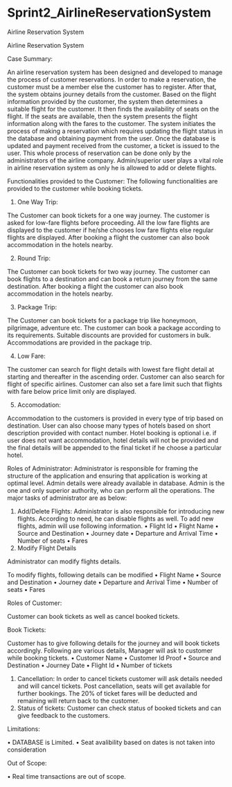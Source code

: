# Sprint2_AirlineReservationSystem
Airline Reservation System

Airline Reservation System




Case Summary:

An airline reservation system has been designed and developed to manage the process of customer reservations. In order to make a reservation, the customer must be a member else the customer has to register. After that, the system obtains journey details from the customer. Based on the flight information provided by the customer, the system then determines a suitable flight for the customer. It then finds the availability of seats on the flight. If the seats are available, then the system presents the flight information along with the fares to the customer. The system initiates the process of making a reservation which requires updating the flight status in the database and obtaining payment from the user. Once the database is updated and payment received from the customer, a ticket is issued to the user.
This whole process of reservation can be done only by the administrators of the airline company. Admin/superior user plays a vital role in airline reservation system as only he is allowed to add or delete flights.
 
Functionalities provided to the Customer:
The following functionalities are provided to the customer while booking tickets.

1.	One Way Trip:

The Customer can book tickets for a one way journey. The customer is asked for low-fare flights before proceeding. All the low fare flights are displayed to the customer if he/she chooses low fare flights else regular flights are displayed. After booking a flight the customer can also book accommodation in the hotels nearby.

2.	Round Trip:

The Customer can book tickets for two way journey. The customer can book flights to a destination and can book a return journey from the same destination. After booking a flight the customer can also book accommodation in the hotels nearby.

3.	Package Trip:

The Customer can book tickets for a package trip like honeymoon, pilgrimage, adventure etc. The customer can book a package according to its requirements. Suitable discounts are provided for customers in bulk. Accommodations are provided in the package trip.

4.	Low Fare:

The customer can search for flight details with lowest fare flight detail at starting and thereafter in the ascending order. Customer can also search for flight of specific airlines. Customer can also set a fare limit such that flights with fare below price limit only are displayed.

5.	Accomodation:

Accommodation to the customers is provided in every type of trip based on destination. User can also choose many types of hotels based on short description provided with contact number. Hotel booking is optional i.e. if user does not want accommodation, hotel details will not be provided and the final details will be appended to the final ticket if he choose a particular hotel.
 
Roles of Administrator:
Administrator is responsible for framing the structure of the application and ensuring that application is working at optimal level. Admin details were already available in database. Admin is the one and only superior authority, who can perform all the operations. The major tasks of administrator are as below:

1.	Add/Delete Flights:
Administrator is also responsible for introducing new flights. According to need, he can disable flights as well.
To add new flights, admin will use following information.
•	Flight Id
•	Flight Name
•	Source and Destination
•	Journey date
•	Departure and Arrival Time
•	Number of seats
•	Fares
2.	Modify Flight Details

Administrator can modify flights details.

To modify flights, following details can be modified
•	Flight Name
•	Source and Destination
•	Journey date
•	Departure and Arrival Time
•	Number of seats
•	Fares
 
Roles of Customer:

Customer can book tickets as well as cancel booked tickets.

Book Tickets:

Customer has to give following details for the journey and will book tickets accordingly. Following are various details, Manager will ask to customer while booking tickets.
•	Customer Name
•	Customer Id Proof
•	Source and Destination
•	Journey Date
•	Flight Id
•	Number of tickets
1.	Cancellation:
In order to cancel tickets customer will ask details needed and will cancel tickets. Post cancellation, seats will get available for further bookings. The 20% of ticket fares will be deducted and remaining will return back to the customer.
2.	Status of tickets:
Customer can check status of booked tickets and can give feedback to the customers.
 
Limitations:

•	DATABASE is Limited.
•	Seat avalibility based on dates is not taken into consideration

Out of Scope:

•	Real time transactions are out of scope.

